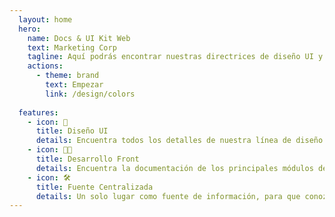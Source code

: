 ```yaml
---
  layout: home
  hero:
    name: Docs & UI Kit Web
    text: Marketing Corp
    tagline: Aquí podrás encontrar nuestras directrices de diseño UI y la documentación de los módulos desarrollados en HubSpot en un solo lugar.
    actions:
      - theme: brand
        text: Empezar
        link: /design/colors
    
  features:
    - icon: 🎨
      title: Diseño UI
      details: Encuentra todos los detalles de nuestra línea de diseño UI. Como los colores, fuentes, tipos de bordes, sombras ... etc. Descubre y aprende a utilizar el potencial de nuestro sistema de grilla personalizado.
    - icon: 🐱‍💻
      title: Desarrollo Front
      details: Encuentra la documentación de los principales módulos de HubSpot que utilizamos en nuestro sitio Web, con sus respectivos códigos HTML, CSS y JS. También descubre el sistema de carpetas de nuestro nuevo Theme de HubSpot "BUK-SITE"
    - icon: 🛠
      title: Fuente Centralizada
      details: Un solo lugar como fuente de información, para que conozcas más sobre el trabajo de las áreas involucradas en nuestra web corporativa y seguir potenciando nuestro trabajo colaborativo.
---
```


